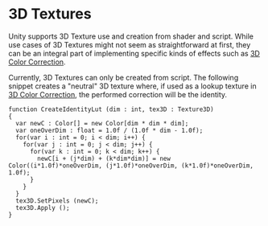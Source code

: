 3D Textures
===========


Unity supports 3D Texture use and creation from shader and script. While use cases of 3D Textures might not seem as straightforward at first, they can be an integral part of implementing specific kinds of effects such as [3D Color Correction](script-colorcorrectionlut.html).

Currently, 3D Textures can only be created from script. The following snippet creates a "neutral" 3D texture where, if used as a lookup texture in [3D Color Correction](script-colorcorrectionlut.html), the performed correction will be the identity.

````
function CreateIdentityLut (dim : int, tex3D : Texture3D) 
{
  var newC : Color[] = new Color[dim * dim * dim];
  var oneOverDim : float = 1.0f / (1.0f * dim - 1.0f);
  for(var i : int = 0; i < dim; i++) {
    for(var j : int = 0; j < dim; j++) {
      for(var k : int = 0; k < dim; k++) {
        newC[i + (j*dim) + (k*dim*dim)] = new Color((i*1.0f)*oneOverDim, (j*1.0f)*oneOverDim, (k*1.0f)*oneOverDim, 1.0f);
      }
    }
  }
  tex3D.SetPixels (newC);
  tex3D.Apply ();
}
````
